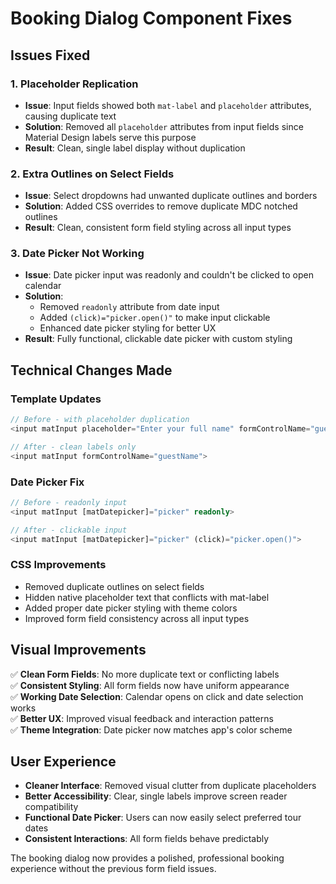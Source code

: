 # Booking Dialog Component Fixes

## Issues Fixed

### 1. **Placeholder Replication**
- **Issue**: Input fields showed both `mat-label` and `placeholder` attributes, causing duplicate text
- **Solution**: Removed all `placeholder` attributes from input fields since Material Design labels serve this purpose
- **Result**: Clean, single label display without duplication

### 2. **Extra Outlines on Select Fields** 
- **Issue**: Select dropdowns had unwanted duplicate outlines and borders
- **Solution**: Added CSS overrides to remove duplicate MDC notched outlines
- **Result**: Clean, consistent form field styling across all input types

### 3. **Date Picker Not Working**
- **Issue**: Date picker input was readonly and couldn't be clicked to open calendar
- **Solution**: 
  - Removed `readonly` attribute from date input
  - Added `(click)="picker.open()"` to make input clickable
  - Enhanced date picker styling for better UX
- **Result**: Fully functional, clickable date picker with custom styling

## Technical Changes Made

### Template Updates
```typescript
// Before - with placeholder duplication
<input matInput placeholder="Enter your full name" formControlName="guestName">

// After - clean labels only  
<input matInput formControlName="guestName">
```

### Date Picker Fix
```typescript
// Before - readonly input
<input matInput [matDatepicker]="picker" readonly>

// After - clickable input
<input matInput [matDatepicker]="picker" (click)="picker.open()">
```

### CSS Improvements
- Removed duplicate outlines on select fields
- Hidden native placeholder text that conflicts with mat-label
- Added proper date picker styling with theme colors
- Improved form field consistency across all input types

## Visual Improvements

✅ **Clean Form Fields**: No more duplicate text or conflicting labels  
✅ **Consistent Styling**: All form fields now have uniform appearance  
✅ **Working Date Selection**: Calendar opens on click and date selection works  
✅ **Better UX**: Improved visual feedback and interaction patterns  
✅ **Theme Integration**: Date picker now matches app's color scheme  

## User Experience

- **Cleaner Interface**: Removed visual clutter from duplicate placeholders
- **Better Accessibility**: Clear, single labels improve screen reader compatibility  
- **Functional Date Picker**: Users can now easily select preferred tour dates
- **Consistent Interactions**: All form fields behave predictably

The booking dialog now provides a polished, professional booking experience without the previous form field issues.